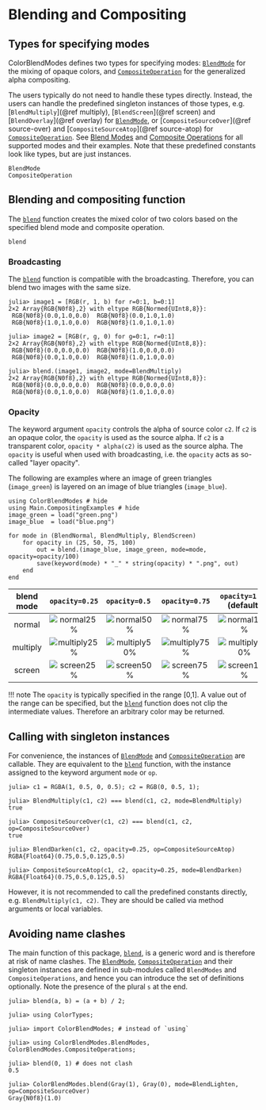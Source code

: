 # Blending and Compositing

## Types for specifying modes
ColorBlendModes defines two types for specifying modes: [`BlendMode`](@ref) for
the mixing of opaque colors, and [`CompositeOperation`](@ref) for the
generalized alpha compositing.

The users typically do not need to handle these types directly. Instead, the
users can handle the predefined singleton instances of those types, e.g.
[`BlendMultiply`](@ref multiply), [`BlendScreen`](@ref screen) and
[`BlendOverlay`](@ref overlay) for [`BlendMode`](@ref), or
[`CompositeSourceOver`](@ref source-over) and
[`CompositeSourceAtop`](@ref source-atop) for [`CompositeOperation`](@ref). See
[Blend Modes](@ref) and [Composite Operations](@ref) for all supported modes and
their examples. Note that these predefined constants look like types, but are
just instances.

```@docs
BlendMode
CompositeOperation
```

## Blending and compositing function
The [`blend`](@ref) function creates the mixed color of two colors based on
the specified blend mode and composite operation.
```@docs
blend
```

### Broadcasting
The [`blend`](@ref) function is compatible with the broadcasting. Therefore,
you can blend two images with the same size.
```jldoctest ex; setup = :(using ColorBlendModes, ColorTypes, FixedPointNumbers;)
julia> image1 = [RGB(r, 1, b) for r=0:1, b=0:1]
2×2 Array{RGB{N0f8},2} with eltype RGB{Normed{UInt8,8}}:
 RGB{N0f8}(0.0,1.0,0.0)  RGB{N0f8}(0.0,1.0,1.0)
 RGB{N0f8}(1.0,1.0,0.0)  RGB{N0f8}(1.0,1.0,1.0)

julia> image2 = [RGB(r, g, 0) for g=0:1, r=0:1]
2×2 Array{RGB{N0f8},2} with eltype RGB{Normed{UInt8,8}}:
 RGB{N0f8}(0.0,0.0,0.0)  RGB{N0f8}(1.0,0.0,0.0)
 RGB{N0f8}(0.0,1.0,0.0)  RGB{N0f8}(1.0,1.0,0.0)

julia> blend.(image1, image2, mode=BlendMultiply)
2×2 Array{RGB{N0f8},2} with eltype RGB{Normed{UInt8,8}}:
 RGB{N0f8}(0.0,0.0,0.0)  RGB{N0f8}(0.0,0.0,0.0)
 RGB{N0f8}(0.0,1.0,0.0)  RGB{N0f8}(1.0,1.0,0.0)
```
### Opacity
The keyword argument `opacity` controls the alpha of source color `c2`. If `c2`
is an opaque color, the `opacity` is used as the source alpha. If `c2` is a
transparent color, `opacity * alpha(c2)` is used as the source alpha. The
`opacity` is useful when used with broadcasting, i.e. the `opacity` acts as
so-called "layer opacity".

The following are examples where an image of green triangles (`image_green`) is
layered on an image of blue triangles (`image_blue`).
```@example ex
using ColorBlendModes # hide
using Main.CompositingExamples # hide
image_green = load("green.png")
image_blue  = load("blue.png")

for mode in (BlendNormal, BlendMultiply, BlendScreen)
    for opacity in (25, 50, 75, 100)
        out = blend.(image_blue, image_green, mode=mode, opacity=opacity/100)
        save(keyword(mode) * "_" * string(opacity) * ".png", out)
    end
end
```

|blend mode|`opacity=0.25`|`opacity=0.5 `|`opacity=0.75`|`opacity=1.0 ` (default)|
|:--------:|:------------:|:------------:|:------------:|:----------------------:|
|normal|![normal25%](assets/normal_25.png)|![normal50%](assets/normal_50.png)|![normal75%](assets/normal_75.png)|![normal100%](assets/normal_100.png)|
|multiply|![multiply25%](assets/multiply_25.png)|![multiply50%](assets/multiply_50.png)|![multiply75%](assets/multiply_75.png)|![multiply100%](assets/multiply_100.png)|
|screen|![screen25%](assets/screen_25.png)|![screen50%](assets/screen_50.png)|![screen75%](assets/screen_75.png)|![screen100%](assets/screen_100.png)|

!!! note
    The `opacity` is typically specified in the range [0,1]. A value out of the
    range can be specified, but the [`blend`](@ref) function does not clip
    the intermediate values. Therefore an arbitrary color may be returned.

## Calling with singleton instances

For convenience, the instances of [`BlendMode`](@ref) and
[`CompositeOperation`](@ref) are callable. They are equivalent to the
[`blend`](@ref) function, with the instance assigned to the keyword argument
`mode` or `op`.
```jldoctest ex
julia> c1 = RGBA(1, 0.5, 0, 0.5); c2 = RGB(0, 0.5, 1);

julia> BlendMultiply(c1, c2) === blend(c1, c2, mode=BlendMultiply)
true

julia> CompositeSourceOver(c1, c2) === blend(c1, c2, op=CompositeSourceOver)
true

julia> BlendDarken(c1, c2, opacity=0.25, op=CompositeSourceAtop)
RGBA{Float64}(0.75,0.5,0.125,0.5)

julia> CompositeSourceAtop(c1, c2, opacity=0.25, mode=BlendDarken)
RGBA{Float64}(0.75,0.5,0.125,0.5)
```

However, it is not recommended to call the predefined constants directly, e.g.
`BlendMultiply(c1, c2)`. They are should be called via method arguments or local
variables.

## Avoiding name clashes
The main function of this package, [`blend`](@ref), is a generic word and is
therefore at risk of name clashes. The [`BlendMode`](@ref),
[`CompositeOperation`](@ref) and their singleton instances are defined in
sub-modules called `BlendModes` and `CompositeOperations`, and hence you can
introduce the set of definitions optionally. Note the presence of the plural `s`
at the end.

```jldoctest
julia> blend(a, b) = (a + b) / 2;

julia> using ColorTypes;

julia> import ColorBlendModes; # instead of `using`

julia> using ColorBlendModes.BlendModes, ColorBlendModes.CompositeOperations;

julia> blend(0, 1) # does not clash
0.5

julia> ColorBlendModes.blend(Gray(1), Gray(0), mode=BlendLighten, op=CompositeSourceOver)
Gray{N0f8}(1.0)
```